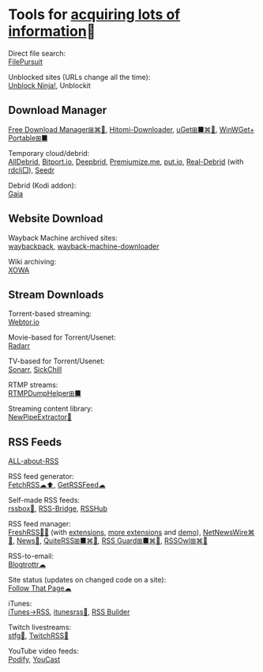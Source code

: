 
# Tools for [acquiring lots of information](https://notageni.us/information)💩

Direct file search:  
[FilePursuit](https://filepursuit.com/)

Unblocked sites (URLs change all the time):  
[Unblock Ninja!](https://unblockninja.com/),
Unblockit

## Download Manager

[Free Download Manager⊞⌘🐧](https://www.freedownloadmanager.org/),
[Hitomi-Downloader](https://github.com/KurtBestor/Hitomi-Downloader),
[uGet⊞■⌘🐧](https://ugetdm.com/),
[WinWGet+ Portable⊞■](https://portableapps.com/apps/internet/winwget_portable)

Temporary cloud/debrid:  
[AllDebrid](https://alldebrid.com/),
[Bitport.io](https://bitport.io/),
[Deepbrid](https://www.deepbrid.com/),
[Premiumize.me](https://www.premiumize.me/),
[put.io](https://put.io/),
[Real-Debrid](https://real-debrid.com/) (with [rdcli□](https://github.com/johackim/rdcli)),
[Seedr](https://www.seedr.cc/)

Debrid (Kodi addon):  
[Gaia](https://gaiakodi.com/)

## Website Download

Wayback Machine archived sites:  
[waybackpack](https://github.com/jsvine/waybackpack),
[wayback-machine-downloader](https://github.com/hartator/wayback-machine-downloader)

Wiki archiving:  
[XOWA](http://xowa.org/)

## Stream Downloads

Torrent-based streaming:  
[Webtor.io](https://webtor.io/)

Movie-based for Torrent/Usenet:  
[Radarr](https://radarr.video/)

TV-based for Torrent/Usenet:  
[Sonarr](https://sonarr.tv/),
[SickChill](https://sickchill.github.io/)

RTMP streams:  
[RTMPDumpHelper⊞■](https://www.nirsoft.net/utils/rtmp_dump_helper.html)

Streaming content library:  
[NewPipeExtractor🔌](https://github.com/TeamNewPipe/NewPipeExtractor)

## RSS Feeds

[ALL-about-RSS](https://github.com/AboutRSS/ALL-about-RSS)

RSS feed generator:  
[FetchRSS☁⬆️](https://fetchrss.com/),
[GetRSSFeed☁](https://getrssfeed.com/)

Self-made RSS feeds:  
[rssbox💾](https://github.com/stefansundin/rssbox),
[RSS-Bridge](https://rss-bridge.org/bridge01/),
[RSSHub](https://docs.rsshub.app/)

RSS feed manager:  
[FreshRSS💾🤖](https://freshrss.org/) (with [extensions](https://github.com/harleypig/FreshRSS-extensions), [more extensions](https://github.com/cn-tools/cntools_FreshRssExtensions) and [demo](https://demo.freshrss.org/i/?rid=65834a6431fb4)),
[NetNewsWire⌘🍎](https://netnewswire.com/),
[News🤖](https://f-droid.org/packages/co.appreactor.news/),
[QuiteRSS⊞■⌘🐧](https://quiterss.org/),
[RSS Guard⊞■⌘🐧](https://github.com/martinrotter/rssguard),
[RSSOwl⊞⌘🐧](https://www.rssowl.org/)

RSS-to-email:  
[Blogtrottr☁](https://blogtrottr.com)

Site status (updates on changed code on a site):  
[Follow That Page☁](https://www.followthatpage.com/)

iTunes:  
[iTunes→RSS](https://podshows.fr/itunesrss),
[itunesrss💾](https://github.com/gromnitsky/itunesrss),
[RSS Builder](https://rss.applemarketingtools.com/)

Twitch livestreams:  
[stfg💾](https://github.com/m3taas/stfg),
[TwitchRSS💾](https://github.com/lzeke0/TwitchRSS)

YouTube video feeds:  
[Podify](https://www.podify.org/),
[YouCast](http://youcast.i3arnon.com/)
